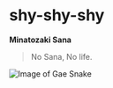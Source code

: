 # shy-shy-shy

__Minatozaki Sana__

> No Sana, No life.


![Image of Gae Snake](https://lh3.googleusercontent.com/N-OI71sjokcQ0vI7jr1_OJKE277lCy29gMwMk4ChQqr7BtdFhb_pybiUFYxymO30ByE9xmDnqK8UutQ3nYKwmIUMvwUU0g206rA=w960-rj-nu-e365)
